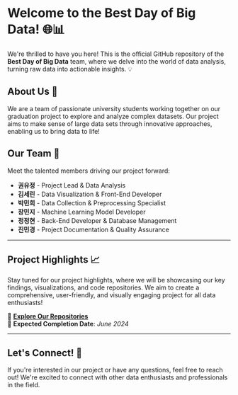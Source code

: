 # Welcome to the Best Day of Big Data! 🌐📊

We're thrilled to have you here! This is the official GitHub repository of the **Best Day of Big Data** team, where we delve into the world of data analysis, turning raw data into actionable insights. 💡

## About Us 🎉
We are a team of passionate university students working together on our graduation project to explore and analyze complex datasets. Our project aims to make sense of large data sets through innovative approaches, enabling us to bring data to life!

## Our Team 🌟

Meet the talented members driving our project forward:

- **권유정** - Project Lead & Data Analysis
- **김세린** - Data Visualization & Front-End Developer
- **박민희** - Data Collection & Preprocessing Specialist
- **장민지** - Machine Learning Model Developer
- **정정현** - Back-End Developer & Database Management
- **진민경** - Project Documentation & Quality Assurance

---

## Project Highlights 📈

Stay tuned for our project highlights, where we will be showcasing our key findings, visualizations, and code repositories. We aim to create a comprehensive, user-friendly, and visually engaging project for all data enthusiasts!

🔗 **[Explore Our Repositories](https://github.com/BDBD-hywu)**  
📅 **Expected Completion Date**: *June 2024*

---

## Let's Connect! 🤝

If you're interested in our project or have any questions, feel free to reach out! We're excited to connect with other data enthusiasts and professionals in the field.

<!--
**BDBD-hywu/BDBD-hywu** is a ✨ _special_ ✨ repository because its `README.md` (this file) appears on your GitHub profile.
-->
